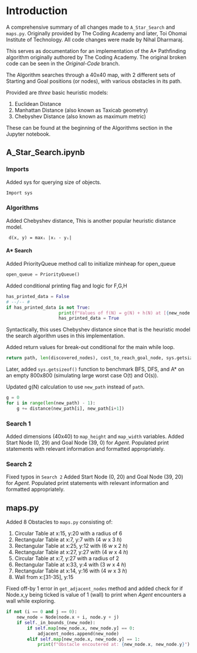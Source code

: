 # Introduction

A comprehensive summary of all changes made to ```A_Star_Search``` and ```maps.py```. Originally provided by The Coding Academy and later, Toi Ohomai Institute of Technology. All code changes were made by Nihal Dharmaraj.

This serves as documentation for an implementation of the A* Pathfinding algorithm originally authored by The Coding Academy. The original broken code can be seen in the _Original-Code_ branch.

The Algorithm searches through a 40x40 map, with 2 different sets of Starting and Goal positions (or nodes), with various obstacles in its path. 

Provided are _three_ basic heuristic models:
1. Euclidean Distance
2. Manhattan Distance (also known as Taxicab geometry)
3. Chebyshev Distance (also known as maximum metric)

These can be found at the beginning of the Algorithms section in the Jupyter notebook. 

## A_Star_Search.ipynb

### Imports
Added sys for querying size of objects.
```python
Import sys
```

### Algorithms
 Added Chebyshev distance, This is another popular heuristic distance model.
 ```
  d(x, y) = maxᵢ |xᵢ - yᵢ|
```
#### A* Search
Added PriorityQueue method call to initialize minheap for open_queue
```python
open_queue = PriorityQueue()
```

Added conditional printing flag and logic for F,G,H
```python
has_printed_data = False
# --/-- #
if has_printed_data is not True:
                    print(f"Values of f(N) = g(N) + h(N) at [{new_node.x},{new_node.y}]:\nf:{f:.3f}\ng:{g}\nh:(sqrt(({np.abs(goal_node.x - new_node.x)}^2) + ({np.abs(goal_node.y - new_node.y)}^2)) = {h:.3f})\n\n")
                    has_printed_data = True
```
Syntactically, this uses Chebyshev distance since that is the heuristic model the search algorithm uses in this implementation.

Added return values for break-out conditional for the main while loop.
```python
return path, len(discovered_nodes), cost_to_reach_goal_node, sys.getsizeof(discovered_nodes)
```
Later, added ```sys.getsizeof()``` function to benchmark BFS, DFS, and A* on an empty 800x800 (simulating large worst case O(t) and O(s)).

Updated g(N) calculation to use ```new_path``` instead of ```path```.
```python
g = 0
for i in range(len(new_path) - 1):
	g += distance(new_path[i], new_path[i+1])
```

### Search 1
Added dimensions (40x40) to ```map_height``` and ```map_width``` variables.
Added Start Node (0, 29) and Goal Node (39, 0) for _Agent_.
Populated print statements with relevant information and formatted appropriately.

### Search 2
Fixed typos in ```Search 2``` 
Added Start Node (0, 20) and Goal Node (39, 20) for _Agent_.
Populated print statements with relevant information and formatted appropriately.

## maps.py
Added 8 Obstacles to ```maps.py``` consisting of:
1. Circular Table at x:15, y:20 with a radius of 6
2. Rectangular Table at x:7, y:7 with (4 _w_ x 3 _h_)
3. Rectangular Table at x:25, y:12 with (6 _w_ x 2 _h_)
4. Rectangular Table at x:27, y:27 with (4 _w_ x 4 _h_)
5. Circular Table at x:7, y:27 with a radius of 2
6. Rectangular Table at x:33, y:4 with (3 _w_ x 4 _h_)
7. Rectangular Table at x:14, y:16 with (4 _w_ x 3 _h_)
8. Wall from x:[31-35], y:15

Fixed off-by 1 error in ```get_adjacent_nodes``` method and added check for if Node.x,y being ticked is value of 1 (wall) to print when _Agent_ encounters a wall while exploring.
```python
if not (i == 0 and j == 0):
	new_node = Node(node.x + i, node.y + j)
	if self._in_bounds_(new_node):
		if self.map[new_node.x, new_node.y] == 0:
			adjacent_nodes.append(new_node)
		elif self.map[new_node.x, new_node.y] == 1:
			print(f"Obstacle encoutered at: {new_node.x, new_node.y}")
```
